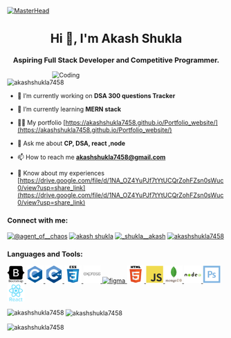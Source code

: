 [![MasterHead](https://img.freepik.com/premium-vector/web-development-coding-programming-futuristic-banner-computer-code-laptop_3482-5572.jpg?w=2000)](https://akashshukla7458.io)
<h1 align="center">Hi 👋, I'm Akash Shukla</h1>
<h3 align="center">Aspiring Full Stack Developer and Competitive Programmer.</h3>
<img align="right" alt="Coding" width="400" src="https://i.pinimg.com/originals/68/f3/ff/68f3ff8ddc1699f6234abee4e1d58dd9.gif">

<p align="left"> <img src="https://komarev.com/ghpvc/?username=akashshukla7458&label=Profile%20views&color=0e75b6&style=flat" alt="akashshukla7458" /> </p>


- 🔭 I’m currently working on **DSA 300 questions Tracker**

- 🌱 I’m currently learning **MERN stack**

- 👨‍💻 My portfolio [https://akashshukla7458.github.io/Portfolio_website/](https://akashshukla7458.github.io/Portfolio_website/)

- 💬 Ask me about **CP, DSA, react ,node**

- 📫 How to reach me **akashshukla7458@gmail.com**

- 📄 Know about my experiences [https://drive.google.com/file/d/1NA_OZ4YuPJf7tYtUCQrZohFZsn0sWuc0/view?usp=share_link](https://drive.google.com/file/d/1NA_OZ4YuPJf7tYtUCQrZohFZsn0sWuc0/view?usp=share_link)

<h3 align="left">Connect with me:</h3>
<p align="left">
<a href="https://twitter.com/@agent_of__chaos" target="blank"><img align="center" src="https://raw.githubusercontent.com/rahuldkjain/github-profile-readme-generator/master/src/images/icons/Social/twitter.svg" alt="@agent_of__chaos" height="30" width="40" /></a>
<a href="https://linkedin.com/in/akash shukla" target="blank"><img align="center" src="https://raw.githubusercontent.com/rahuldkjain/github-profile-readme-generator/master/src/images/icons/Social/linked-in-alt.svg" alt="akash shukla" height="30" width="40" /></a>
<a href="https://instagram.com/_shukla__akash" target="blank"><img align="center" src="https://raw.githubusercontent.com/rahuldkjain/github-profile-readme-generator/master/src/images/icons/Social/instagram.svg" alt="_shukla__akash" height="30" width="40" /></a>
<a href="https://leetcode.com/agentofchaos/" target="blank"><img align="center" src="https://raw.githubusercontent.com/rahuldkjain/github-profile-readme-generator/master/src/images/icons/Social/leet-code.svg" alt="akashshukla7458" height="30" width="40" /></a>
</p>

<h3 align="left">Languages and Tools:</h3>
<p align="left"> <a href="https://getbootstrap.com" target="_blank" rel="noreferrer"> <img src="https://raw.githubusercontent.com/devicons/devicon/master/icons/bootstrap/bootstrap-plain-wordmark.svg" alt="bootstrap" width="40" height="40"/> </a> <a href="https://www.cprogramming.com/" target="_blank" rel="noreferrer"> <img src="https://raw.githubusercontent.com/devicons/devicon/master/icons/c/c-original.svg" alt="c" width="40" height="40"/> </a> <a href="https://www.w3schools.com/cpp/" target="_blank" rel="noreferrer"> <img src="https://raw.githubusercontent.com/devicons/devicon/master/icons/cplusplus/cplusplus-original.svg" alt="cplusplus" width="40" height="40"/> </a> <a href="https://www.w3schools.com/css/" target="_blank" rel="noreferrer"> <img src="https://raw.githubusercontent.com/devicons/devicon/master/icons/css3/css3-original-wordmark.svg" alt="css3" width="40" height="40"/> </a> <a href="https://expressjs.com" target="_blank" rel="noreferrer"> <img src="https://raw.githubusercontent.com/devicons/devicon/master/icons/express/express-original-wordmark.svg" alt="express" width="40" height="40"/> </a> <a href="https://www.figma.com/" target="_blank" rel="noreferrer"> <img src="https://www.vectorlogo.zone/logos/figma/figma-icon.svg" alt="figma" width="40" height="40"/> </a> <a href="https://www.w3.org/html/" target="_blank" rel="noreferrer"> <img src="https://raw.githubusercontent.com/devicons/devicon/master/icons/html5/html5-original-wordmark.svg" alt="html5" width="40" height="40"/> </a> <a href="https://developer.mozilla.org/en-US/docs/Web/JavaScript" target="_blank" rel="noreferrer"> <img src="https://raw.githubusercontent.com/devicons/devicon/master/icons/javascript/javascript-original.svg" alt="javascript" width="40" height="40"/> </a> <a href="https://www.mongodb.com/" target="_blank" rel="noreferrer"> <img src="https://raw.githubusercontent.com/devicons/devicon/master/icons/mongodb/mongodb-original-wordmark.svg" alt="mongodb" width="40" height="40"/> </a> <a href="https://nodejs.org" target="_blank" rel="noreferrer"> <img src="https://raw.githubusercontent.com/devicons/devicon/master/icons/nodejs/nodejs-original-wordmark.svg" alt="nodejs" width="40" height="40"/> </a> <a href="https://www.photoshop.com/en" target="_blank" rel="noreferrer"> <img src="https://raw.githubusercontent.com/devicons/devicon/master/icons/photoshop/photoshop-line.svg" alt="photoshop" width="40" height="40"/> </a> <a href="https://reactjs.org/" target="_blank" rel="noreferrer"> <img src="https://raw.githubusercontent.com/devicons/devicon/master/icons/react/react-original-wordmark.svg" alt="react" width="40" height="40"/> </a> </p>

<p><img align="left" src="https://github-readme-stats.vercel.app/api/top-langs?username=akashshukla7458&show_icons=true&locale=en&layout=compact" alt="akashshukla7458" /></p>

<p>&nbsp;<img align="center" src="https://github-readme-stats.vercel.app/api?username=akashshukla7458&show_icons=true&locale=en" alt="akashshukla7458" /></p>

<p><img align="center" src="https://github-readme-streak-stats.herokuapp.com/?user=akashshukla7458&" alt="akashshukla7458" /></p>
